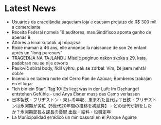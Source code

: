 # Latest News
-  Usuários da cracolândia saqueiam loja e causam prejuízo de R$ 300 mil a comerciante
-  Receita Federal nomeia 16 auditores, mas Sindifisco aponta ganho de apenas 8
-  Áttörés a kínai kutatók új hőpajzsa
-  Koxie maman à 46 ans, elle annonce la naissance de son 2e enfant après un "long parcours"
-  TRAGEDIJA NA TAJLANDU Mladić poginuo nakon skoka s 29. kata, padobran mu se nije otvorio
-  Paulovič sbíral body, řídil výhru, pak se zdrbal: Vím, že jsem nehrál dobře
-  Incendio en ladera norte del Cerro Pan de Azúcar; Bomberos trabajan en el lugar
-  "Ich bin ein Star", Tag 10: Es liegt was in der Luft: Im Dschungel entstehen Gefühle - und Anya Elsner muss das Camp verlassen
-  日本製鉄・ブリヂストン・東レの年収、恵まれた世代は？日鉄・ブリヂストンは氷河期が劣位【5世代20年間の推移を初試算】 - どの世代が損をしたか？氷河期部長＆課長の憂鬱 出世・給料・役職定年
-  La Municipalidad erradicó un minibasural en el Parque Aguirre
